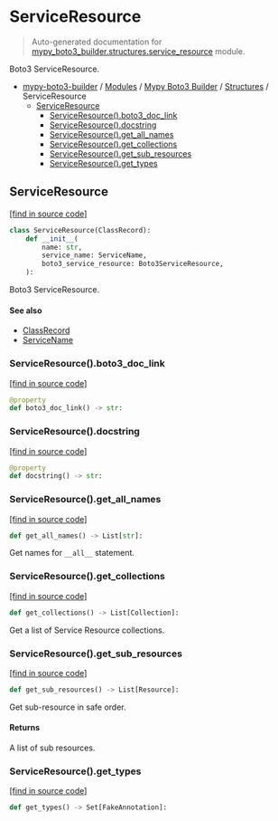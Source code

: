 # ServiceResource

> Auto-generated documentation for [mypy_boto3_builder.structures.service_resource](https://github.com/vemel/mypy_boto3_builder/blob/master/mypy_boto3_builder/structures/service_resource.py) module.

Boto3 ServiceResource.

- [mypy-boto3-builder](../../README.md#mypy_boto3_builder) / [Modules](../../MODULES.md#mypy-boto3-builder-modules) / [Mypy Boto3 Builder](../index.md#mypy-boto3-builder) / [Structures](index.md#structures) / ServiceResource
    - [ServiceResource](#serviceresource)
        - [ServiceResource().boto3_doc_link](#serviceresourceboto3_doc_link)
        - [ServiceResource().docstring](#serviceresourcedocstring)
        - [ServiceResource().get_all_names](#serviceresourceget_all_names)
        - [ServiceResource().get_collections](#serviceresourceget_collections)
        - [ServiceResource().get_sub_resources](#serviceresourceget_sub_resources)
        - [ServiceResource().get_types](#serviceresourceget_types)

## ServiceResource

[[find in source code]](https://github.com/vemel/mypy_boto3_builder/blob/master/mypy_boto3_builder/structures/service_resource.py#L18)

```python
class ServiceResource(ClassRecord):
    def __init__(
        name: str,
        service_name: ServiceName,
        boto3_service_resource: Boto3ServiceResource,
    ):
```

Boto3 ServiceResource.

#### See also

- [ClassRecord](class_record.md#classrecord)
- [ServiceName](../service_name.md#servicename)

### ServiceResource().boto3_doc_link

[[find in source code]](https://github.com/vemel/mypy_boto3_builder/blob/master/mypy_boto3_builder/structures/service_resource.py#L49)

```python
@property
def boto3_doc_link() -> str:
```

### ServiceResource().docstring

[[find in source code]](https://github.com/vemel/mypy_boto3_builder/blob/master/mypy_boto3_builder/structures/service_resource.py#L53)

```python
@property
def docstring() -> str:
```

### ServiceResource().get_all_names

[[find in source code]](https://github.com/vemel/mypy_boto3_builder/blob/master/mypy_boto3_builder/structures/service_resource.py#L71)

```python
def get_all_names() -> List[str]:
```

Get names for `__all__` statement.

### ServiceResource().get_collections

[[find in source code]](https://github.com/vemel/mypy_boto3_builder/blob/master/mypy_boto3_builder/structures/service_resource.py#L82)

```python
def get_collections() -> List[Collection]:
```

Get a list of Service Resource collections.

### ServiceResource().get_sub_resources

[[find in source code]](https://github.com/vemel/mypy_boto3_builder/blob/master/mypy_boto3_builder/structures/service_resource.py#L98)

```python
def get_sub_resources() -> List[Resource]:
```

Get sub-resource in safe order.

#### Returns

A list of sub resources.

### ServiceResource().get_types

[[find in source code]](https://github.com/vemel/mypy_boto3_builder/blob/master/mypy_boto3_builder/structures/service_resource.py#L62)

```python
def get_types() -> Set[FakeAnnotation]:
```
